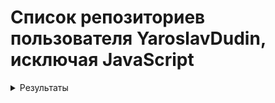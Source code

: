 # Список репозиториев пользователя YaroslavDudin, исключая JavaScript

<details>
  <summary>Результаты</summary>

  ```json
  [
    {
      "name": "repository1",
      "language": "Python"
    },
    {
      "name": "repository2",
      "language": "Java"
    },
    {
      "name": "repository3",
      "language": "C++"
    }
  ]
